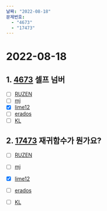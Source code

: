 ```yaml
---
날짜: "2022-08-18"
문제번호: 
  - "4673"
  - "17473"
---
```


# 2022-08-18

## 1. [4673](https://www.acmicpc.net/problem/4673) 셀프 넘버

- [ ] [RUZEN](./4673_RUZEN.md)
- [ ] [mj](./4673_mj.md)
- [x] [lime12](./4673_lime12.md)
- [ ] [erados](./4673_erados.md)
- [ ] [KL](./4673_KL.md)

## 2. [17473](https://www.acmicpc.net/problem/17473) 재귀함수가 뭔가요?

- [ ] [RUZEN](./17473_RUZEN.md)
- [ ] [mj](./17473_mj.md)
- [x] [lime12](./17473_lime12.md)
- [ ] [erados](./17473_erados.md)
- [ ] [KL](./17473_KL.md)

